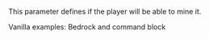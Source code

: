 This parameter defines if the player will be able to mine it.

Vanilla examples: Bedrock and command block